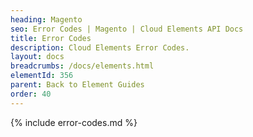 ```yaml
---
heading: Magento
seo: Error Codes | Magento | Cloud Elements API Docs
title: Error Codes
description: Cloud Elements Error Codes.
layout: docs
breadcrumbs: /docs/elements.html
elementId: 356
parent: Back to Element Guides
order: 40
---
```


{% include error-codes.md %}
